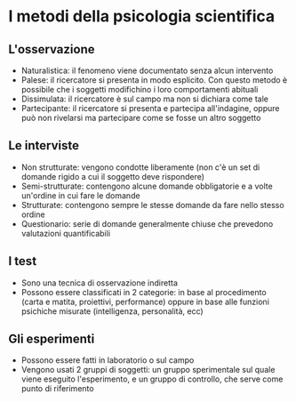# I metodi della psicologia scientifica

## L'osservazione

- Naturalistica: il fenomeno viene documentato senza alcun intervento
- Palese: il ricercatore si presenta in modo esplicito. Con questo metodo è possibile che i soggetti modifichino i loro comportamenti abituali
- Dissimulata: il ricercatore è sul campo ma non si dichiara come tale
- Partecipante: il ricercatore si presenta e partecipa all'indagine, oppure può non rivelarsi ma partecipare come se fosse un altro soggetto

## Le interviste

- Non strutturate: vengono condotte liberamente (non c'è un set di domande rigido a cui il soggetto deve rispondere)
- Semi-strutturate: contengono alcune domande obbligatorie e a volte un'ordine in cui fare le domande
- Strutturate: contengono sempre le stesse domande da fare nello stesso ordine
- Questionario: serie di domande generalmente chiuse che prevedono valutazioni quantificabili

## I test

- Sono una tecnica di osservazione indiretta
- Possono essere classificati in 2 categorie: in base al procedimento (carta e matita, proiettivi, performance) oppure in base alle funzioni psichiche misurate (intelligenza, personalità, ecc)

## Gli esperimenti

- Possono essere fatti in laboratorio o sul campo
- Vengono usati 2 gruppi di soggetti: un gruppo sperimentale sul quale viene eseguito l'esperimento, e un gruppo di controllo, che serve come punto di riferimento